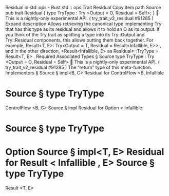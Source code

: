 Residual in std::ops - Rust
std
::
ops
Trait
Residual
Copy item path
Source
pub trait Residual<O> {
    type
TryType
:
Try
<Output = O, Residual = Self>;
}
🔬
This is a nightly-only experimental API. (
try_trait_v2_residual
#91285
)
Expand description
Allows retrieving the canonical type implementing
Try
that has this type
as its residual and allows it to hold an
O
as its output.
If you think of the
Try
trait as splitting a type into its
Try::Output
and
Try::Residual
components, this allows putting them back together.
For example,
Result<T, E>: Try<Output = T, Residual = Result<Infallible, E>>
,
and in the other direction,
<Result<Infallible, E> as Residual<T>>::TryType = Result<T, E>
.
Required Associated Types
§
Source
type
TryType
:
Try
<Output = O, Residual = Self>
🔬
This is a nightly-only experimental API. (
try_trait_v2_residual
#91285
)
The “return” type of this meta-function.
Implementors
§
Source
§
impl<B, C>
Residual
<C> for
ControlFlow
<B,
Infallible
>
Source
§
type
TryType
=
ControlFlow
<B, C>
Source
§
impl<T>
Residual
<T> for
Option
<
Infallible
>
Source
§
type
TryType
=
Option
<T>
Source
§
impl<T, E>
Residual
<T> for
Result
<
Infallible
, E>
Source
§
type
TryType
=
Result
<T, E>